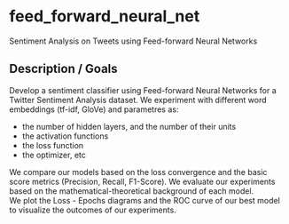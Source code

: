 
# feed_forward_neural_net
Sentiment Analysis on Tweets using Feed-forward Neural Networks

## Description / Goals 
Develop a sentiment classifier using Feed-forward Neural Networks for a Twitter Sentiment Analysis dataset.
We experiment with different word embeddings (tf-idf, GloVe) and parametres as:
* the number of hidden layers, and the number of their units
* the activation functions 
* the loss function
* the optimizer, etc

We compare our models based on the loss convergence and the basic score metrics (Precision, Recall, F1-Score).
We evaluate our experiments based on the mathematical-theoretical background of each model.  
We plot the Loss - Epochs diagrams and the ROC curve of our best model to visualize the outcomes of our experiments.
